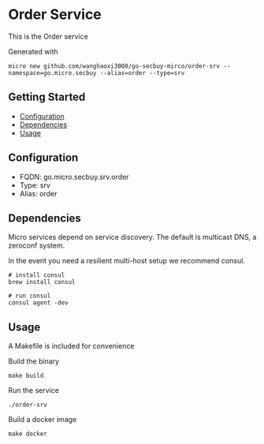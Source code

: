 # Order Service

This is the Order service

Generated with

```
micro new github.com/wanghaoxi3000/go-secbuy-mirco/order-srv --namespace=go.micro.secbuy --alias=order --type=srv
```

## Getting Started

- [Configuration](#configuration)
- [Dependencies](#dependencies)
- [Usage](#usage)

## Configuration

- FQDN: go.micro.secbuy.srv.order
- Type: srv
- Alias: order

## Dependencies

Micro services depend on service discovery. The default is multicast DNS, a zeroconf system.

In the event you need a resilient multi-host setup we recommend consul.

```
# install consul
brew install consul

# run consul
consul agent -dev
```

## Usage

A Makefile is included for convenience

Build the binary

```
make build
```

Run the service
```
./order-srv
```

Build a docker image
```
make docker
```

